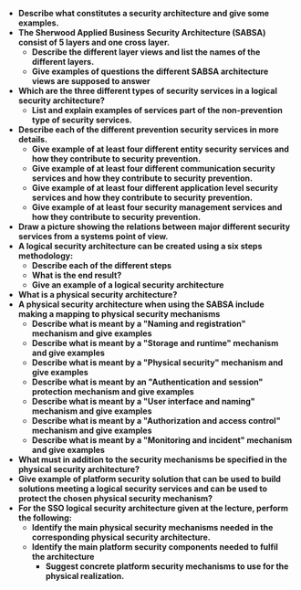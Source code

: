 * __Describe what constitutes a security architecture and give some examples.__
* __The Sherwood Applied Business Security Architecture (SABSA) consist of 5 layers and one cross layer.__
    * __Describe the different layer views and list the names of the different layers.__
    * __Give examples of questions the different SABSA architecture views are supposed to answer__
* __Which are the three different types of security services in a logical security architecture?__
    * __List and explain examples of services part of the non-prevention type of security services.__
* __Describe each of the different prevention security services in more details.__
    * __Give example of at least four different entity security services and how they contribute to security prevention.__
    * __Give example of at least four different communication security services and how they contribute to security prevention.__
    * __Give example of at least four different application level security services and how they contribute to security prevention.__
    * __Give example of at least four security management services and how they contribute to security prevention.__
* __Draw a picture showing the relations between major different security services from a systems point of view.__
* __A logical security architecture can be created using a six steps methodology:__
    * __Describe each of the different steps__
    * __What is the end result?__
    * __Give an example of a logical security architecture__
* __What is a physical security architecture?__
* __A physical security architecture when using the SABSA include making a mapping to physical security mechanisms__
    * __Describe what is meant by a "Naming and registration" mechanism and give examples__
    * __Describe what is meant by a "Storage and runtime" mechanism and give examples__
    * __Describe what is meant by a "Physical security" mechanism and give examples__
    * __Describe what is meant by an "Authentication and session" protection mechanism and give examples__
    * __Describe what is meant by a "User interface and naming" mechanism and give examples__
    * __Describe what is meant by a "Authorization and access control" mechanism and give examples__
    * __Describe what is meant by a "Monitoring and incident" mechanism and give examples__
* __What must in addition to the security mechanisms be specified in the physical security architecture?__
* __Give example of platform security solution that can be used to build solutions meeting a logical security services and can be used to protect the chosen physical security  mechanism?__
* __For the SSO logical security architecture given at the lecture, perform the following:__
    * __Identify the main physical security mechanisms needed in the corresponding physical security architecture.__
    * __Identify the main platform security components needed to fulfil the architecture__
        * __Suggest concrete platform security mechanisms to use for the physical realization.__